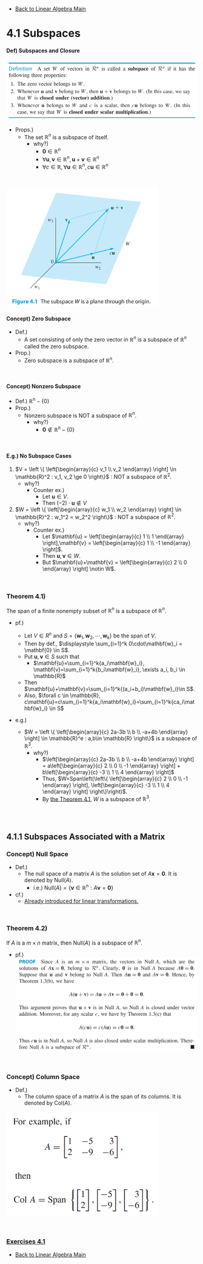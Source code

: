 * [Back to Linear Algebra Main](../../main.md)

# 4.1 Subspaces

#### Def) Subspaces and Closure
![](images/001.png)
- Props.)
  - The set $\mathbb{R}^n$ is a subspace of itself.
    - why?)
      - $\mathbf{0} \in \mathbb{R}^n$
      - $\forall \mathbf{u}, \mathbf{v}\in \mathbb{R}^n, \mathbf{u}+\mathbf{v} \in \mathbb{R}^n$
      - $\forall c \in \mathbb{R}, \forall\mathbf{u}\in \mathbb{R}^n, c\mathbf{u} \in \mathbb{R}^n$

<br>

<img src="images/002.png" width="400px"><img>

#### Concept) Zero Subspace
- Def.)
  - A set consisting of only the zero vector in $\mathbb{R}^n$ is a subspace of $\mathbb{R}^n$ called the zero subspace.
- Prop.)
  - Zero subspace is a subspace of $\mathbb{R}^n$.

<br>

#### Concept) Nonzero Subspace
- Def.) $\mathbb{R}^n - \lbrace 0 \rbrace$
- Prop.)
  - Nonzero subspace is NOT a subspace of $\mathbb{R}^n$.
    - why?)
      - $\mathbf{0} \notin \mathbb{R}^n - \lbrace 0 \rbrace$

<br>

#### E.g.) No Subspace Cases
1. $`V = \left \{ \left[\begin{array}{c} v_1 \\ v_2 \end{array} \right] \in \mathbb{R}^2 : v_1, v_2 \ge 0 \right\}`$ : NOT a subspace of $\mathbb{R}^2$.
   - why?)
     - Counter ex.)
       - Let $\mathbf{u} \in V$.
       - Then $(-2)\cdot\mathbf{u} \notin V$
2. $`W = \left \{ \left[\begin{array}{c} w_1 \\ w_2 \end{array} \right] \in \mathbb{R}^2 : w_1^2 = w_2^2 \right\}`$ : NOT a subspace of $\mathbb{R}^2$.
   - why?)
     - Counter ex.)
       - Let $`\mathbf{u} = \left[\begin{array}{c} 1 \\ 1 \end{array} \right],\mathbf{v} = \left[\begin{array}{c} 1 \\ -1 \end{array} \right]`$.
       - Then $\mathbf{u}, \mathbf{v} \in W$.
       - But $`\mathbf{u}+\mathbf{v} = \left[\begin{array}{c} 2 \\ 0 \end{array} \right] \notin W`$.

<br>

### Theorem 4.1)
The span of a finite nonempty subset of $\mathbb{R}^n$ is a subspace of $\mathbb{R}^n$.
- pf.)
  - Let $V \in R^n$ and $`S=\{\mathbf{w}_1, \mathbf{w}_2, \cdots, \mathbf{w}_k\}`$ be the span of $V$.
  - Then by def., $`\displaystyle \sum_{i=1}^k 0\cdot\mathbf{w}_i = \mathbf{0} \in S`$.
  - Put $\mathbf{u}, \mathbf{v} \in S$ such that
    - $`\mathbf{u}=\sum_{i=1}^k{a_i\mathbf{w}_i}, \mathbf{v}=\sum_{i=1}^k{b_i\mathbf{w}_i}, \exists a_i, b_i \in \mathbb{R}`$
  - Then $\mathbf{u}+\mathbf{v}=\sum_{i=1}^k{(a_i+b_i)\mathbf{w}_i}\in S$.
  - Also, $`\forall c \in \mathbb{R}, c\mathbf{u}=c\sum_{i=1}^k{a_i\mathbf{w}_i}=\sum_{i=1}^k{ca_i\mathbf{w}_i} \in S`$

- e.g.) 
  - $`W = \left \{ \left[\begin{array}{c} 2a-3b \\ b \\ -a+4b \end{array} \right] \in \mathbb{R}^e : a,b\in \mathbb{R} \right\}`$ is a subspace of $\mathbb{R}^3$.
    - why?)
      - $`\left[\begin{array}{c} 2a-3b \\ b \\ -a+4b \end{array} \right] = a\left[\begin{array}{c} 2 \\ 0 \\ -1 \end{array} \right] + b\left[\begin{array}{c} -3 \\ 1 \\ 4 \end{array} \right]`$
      - Thus, $`W=Span\left(\left\{ \left[\begin{array}{c} 2 \\ 0 \\ -1 \end{array} \right], \left[\begin{array}{c} -3 \\ 1 \\ 4 \end{array} \right] \right\}\right)`$.
      - By [the Theorem 4.1](#theorem-41), $W$ is a subspace of $\mathbb{R}^3$.

<br><br>

## 4.1.1 Subspaces Associated with a Matrix
### Concept) Null Space
- Def.)
  - The null space of a matrix $A$ is the solution set of $A\mathbf{x} = \mathbf{0}$. It is denoted by $\textrm{Null}(A)$.
    - i.e.) $`\textrm{Null}(A)=\{\mathbf{v}\in \mathbb{R}^n : A\mathbf{v}=\mathbf{0}\}`$
- cf.)
  - [Already introduced for linear transformations.](../../ch02/08/note.md#def-null-space)

<br>

### Theorem 4.2)
If $A$ is a $m \times n$ matrix, then Null$`(A)`$ is a subspace of $\mathbb{R}^n$.

- pf.)   
  ![](images/003.png)

<br>

### Concept) Column Space
- Def.)
  - The column space of a matrix $A$ is the span of its columns. It is denoted by Col$`(A)`$.

<img src="images/004.png" width="400px"><img>




<br>


### [Exercises 4.1](./exercises.md)

* [Back to Linear Algebra Main](../../main.md)